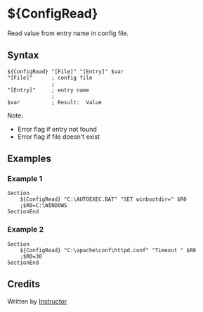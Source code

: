 # ${ConfigRead}

Read value from entry name in config file.

## Syntax

    ${ConfigRead} "[File]" "[Entry]" $var
    "[File]"      ; config file
                  ;
    "[Entry]"     ; entry name
                  ;
    $var          ; Result:  Value

Note:

- Error flag if entry not found
- Error flag if file doesn't exist

## Examples

### Example 1

    Section
        ${ConfigRead} "C:\AUTOEXEC.BAT" "SET winbootdir=" $R0
        ;$R0=C:\WINDOWS
    SectionEnd

### Example 2

    Section
        ${ConfigRead} "C:\apache\conf\httpd.conf" "Timeout " $R0
        ;$R0=30
    SectionEnd

## Credits

Written by [Instructor][1]

[1]: http://nsis.sourceforge.net/User:Instructor
